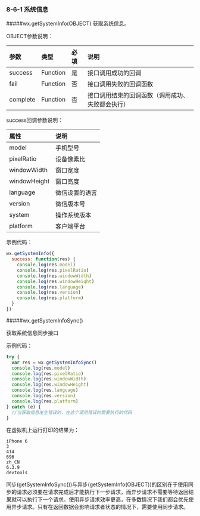 ### 8-6-1 系统信息

#####wx.getSystemInfo(OBJECT)
获取系统信息。

OBJECT参数说明：

|参数	|类型	|必填	|说明|
| :--- | :--- | :--- | :--- |
|success	|Function	|是	|接口调用成功的回调|
|fail	|Function	|否	|接口调用失败的回调函数|
|complete	|Function	|否	|接口调用结束的回调函数（调用成功、失败都会执行）|

success回调参数说明：

|属性	|说明|
| :--- | :--- |
|model|	手机型号|
|pixelRatio|	设备像素比|
|windowWidth|	窗口宽度|
|windowHeight|	窗口高度|
|language|	微信设置的语言|
|version	|微信版本号|
|system	|操作系统版本|
|platform|	客户端平台|

示例代码：
```js
wx.getSystemInfo({
  success: function(res) {
    console.log(res.model)
    console.log(res.pixelRatio)
    console.log(res.windowWidth)
    console.log(res.windowHeight)
    console.log(res.language)
    console.log(res.version)
    console.log(res.platform)
  }
})
```
#####wx.getSystemInfoSync()

获取系统信息同步接口

示例代码：
```js
try {
  var res = wx.getSystemInfoSync()
  console.log(res.model)
  console.log(res.pixelRatio)
  console.log(res.windowWidth)
  console.log(res.windowHeight)
  console.log(res.language)
  console.log(res.version)
  console.log(res.platform)
} catch (e) {
  //当获取信息发生错误时，在这个调用错误时需要执行的代码
}
```
在虚拟机上运行打印的结果为：

```
iPhone 6
3
414
696
zh_CN
6.3.9
devtools
```

同步(getSystemInfoSync())与异步(getSystemInfo(OBJECT))的区别在于使用同步的请求必须要在请求完成后才能执行下一步请求，而异步请求不需要等待返回结果就可以执行下一个请求。使用异步请求效率更高，在多数情况下我们都会优先使用异步请求。只有在返回数据会影响请求者状态的情况下，需要使用同步请求。